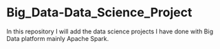 # Big_Data-Data_Science_Project
  In this repository I will add the data science projects I have done with Big Data platform mainly Apache Spark.
